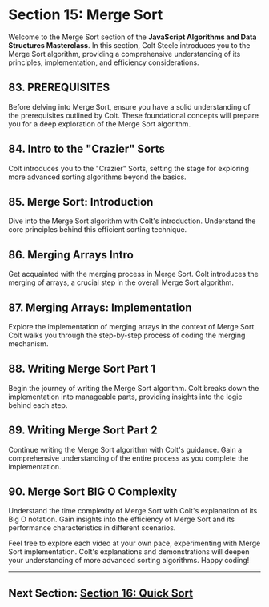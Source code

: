 # Section 15: Merge Sort

Welcome to the Merge Sort section of the **JavaScript Algorithms and Data Structures Masterclass**. In this section, Colt Steele introduces you to the Merge Sort algorithm, providing a comprehensive understanding of its principles, implementation, and efficiency considerations.

## 83. PREREQUISITES

Before delving into Merge Sort, ensure you have a solid understanding of the prerequisites outlined by Colt. These foundational concepts will prepare you for a deep exploration of the Merge Sort algorithm.

## 84. Intro to the "Crazier" Sorts

Colt introduces you to the "Crazier" Sorts, setting the stage for exploring more advanced sorting algorithms beyond the basics.

## 85. Merge Sort: Introduction

Dive into the Merge Sort algorithm with Colt's introduction. Understand the core principles behind this efficient sorting technique.

## 86. Merging Arrays Intro

Get acquainted with the merging process in Merge Sort. Colt introduces the merging of arrays, a crucial step in the overall Merge Sort algorithm.

## 87. Merging Arrays: Implementation

Explore the implementation of merging arrays in the context of Merge Sort. Colt walks you through the step-by-step process of coding the merging mechanism.

## 88. Writing Merge Sort Part 1

Begin the journey of writing the Merge Sort algorithm. Colt breaks down the implementation into manageable parts, providing insights into the logic behind each step.

## 89. Writing Merge Sort Part 2

Continue writing the Merge Sort algorithm with Colt's guidance. Gain a comprehensive understanding of the entire process as you complete the implementation.

## 90. Merge Sort BIG O Complexity

Understand the time complexity of Merge Sort with Colt's explanation of its Big O notation. Gain insights into the efficiency of Merge Sort and its performance characteristics in different scenarios.

Feel free to explore each video at your own pace, experimenting with Merge Sort implementation. Colt's explanations and demonstrations will deepen your understanding of more advanced sorting algorithms. Happy coding!

---

## Next Section: [Section 16: Quick Sort](/Section16-quick-sort)
